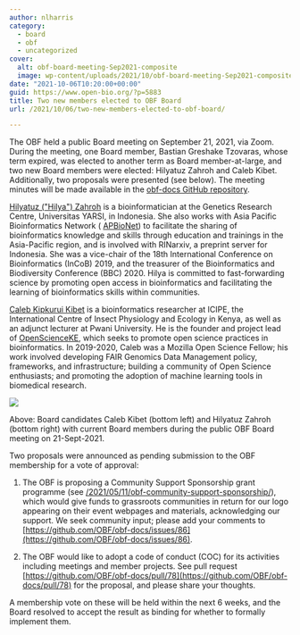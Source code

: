 ```yaml
---
author: nlharris
category:
  - board
  - obf
  - uncategorized
cover:
  alt: obf-board-meeting-Sep2021-composite
  image: wp-content/uploads/2021/10/obf-board-meeting-Sep2021-composite.png
date: "2021-10-06T10:20:00+00:00"
guid: https://www.open-bio.org/?p=5883
title: Two new members elected to OBF Board
url: /2021/10/06/two-new-members-elected-to-obf-board/

---
```

The OBF held a public Board meeting on September 21, 2021, via Zoom. During the meeting, one Board member, Bastian Greshake Tzovaras, whose term expired, was elected to another term as Board member-at-large, and two new Board members were elected: Hilyatuz Zahroh and Caleb Kibet. Additionally, two proposals were presented (see below). The meeting minutes will be made available in the [obf-docs GitHub repository](https://github.com/OBF/obf-docs).

[Hilyatuz ("Hilya") Zahroh](https://twitter.com/hilyatuz_zahroh) is a bioinformatician at the Genetics Research Centre, Universitas YARSI, in Indonesia. She also works with Asia Pacific Bioinformatics Network ( [APBioNet](https://www.apbionet.org/)) to facilitate the sharing of bioinformatics knowledge and skills through education and trainings in the Asia-Pacific region, and is involved with RINarxiv, a preprint server for Indonesia. She was a vice-chair of the 18th International Conference on Bioinformatics (InCoB) 2019, and the treasurer of the Bioinformatics and Biodiversity Conference (BBC) 2020. Hilya is committed to fast-forwarding science by promoting open access in bioinformatics and facilitating the learning of bioinformatics skills within communities.

[Caleb Kipkurui Kibet](https://twitter.com/Calkibet) is a bioinformatics researcher at ICIPE, the International Centre of Insect Physiology and Ecology in Kenya, as well as an adjunct lecturer at Pwani University. He is the founder and project lead of [OpenScienceKE](https://github.com/BioinfoNet), which seeks to promote open science practices in bioinformatics. In 2019-2020, Caleb was a Mozilla Open Science Fellow; his work involved developing FAIR Genomics Data Management policy, frameworks, and infrastructure; building a community of Open Science enthusiasts; and promoting the adoption of machine learning tools in biomedical research.

![](wp-content/uploads/2021/10/obf-board-meeting-Sep2021-composite.png)

Above: Board candidates Caleb Kibet (bottom left) and Hilyatuz Zahroh (bottom right) with current Board members during the public OBF Board meeting on 21-Sept-2021.

Two proposals were announced as pending submission to the OBF membership for a vote of approval:

1. The OBF is proposing a Community Support Sponsorship grant programme (see [/2021/05/11/obf-community-support-sponsorship/](/2021/05/11/obf-community-support-sponsorship/)), which would give funds to grassroots communities in return for our logo appearing on their event webpages and materials, acknowledging our support. We seek community input; please add your comments to [https://github.com/OBF/obf-docs/issues/86](https://github.com/OBF/obf-docs/issues/86).

1. The OBF would like to adopt a code of conduct (COC) for its activities including meetings and member projects. See pull request [https://github.com/OBF/obf-docs/pull/78](https://github.com/OBF/obf-docs/pull/78) for the proposal, and please share your thoughts.

A membership vote on these will be held within the next 6 weeks, and the Board resolved to accept the result as binding for whether to formally implement them.
